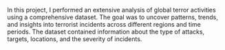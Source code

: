 In this project, I performed an extensive analysis of global terror activities using a comprehensive dataset.
The goal was to uncover patterns, trends, and insights into terrorist incidents across different regions and time periods.
The dataset contained information about the type of attacks, targets, locations, and the severity of incidents.
